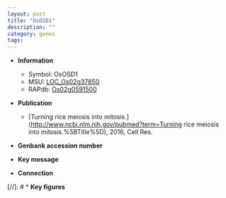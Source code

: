 ```yaml
---
layout: post
title: "OsOSD1"
description: ""
category: genes
tags: 
---
```


* **Information**  
    + Symbol: OsOSD1  
    + MSU: [LOC_Os02g37850](http://rice.plantbiology.msu.edu/cgi-bin/ORF_infopage.cgi?orf=LOC_Os02g37850)  
    + RAPdb: [Os02g0591500](http://rapdb.dna.affrc.go.jp/viewer/gbrowse_details/irgsp1?name=Os02g0591500)  

* **Publication**  
    + [Turning rice meiosis into mitosis.](http://www.ncbi.nlm.nih.gov/pubmed?term=Turning rice meiosis into mitosis.%5BTitle%5D), 2016, Cell Res.

* **Genbank accession number**  

* **Key message**  

* **Connection**  

[//]: # * **Key figures**  


